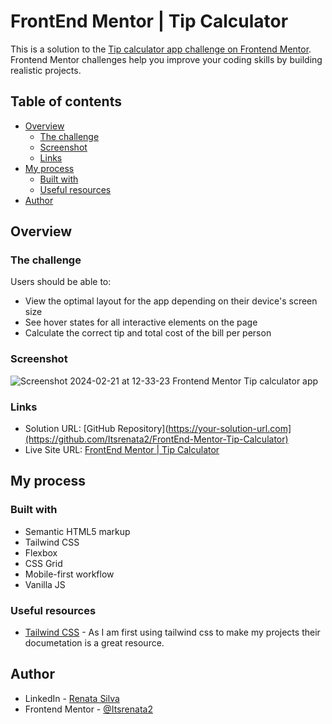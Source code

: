 # FrontEnd Mentor | Tip Calculator

This is a solution to the [Tip calculator app challenge on Frontend Mentor](https://www.frontendmentor.io/challenges/tip-calculator-app-ugJNGbJUX). Frontend Mentor challenges help you improve your coding skills by building realistic projects.

## Table of contents

- [Overview](#overview)
  - [The challenge](#the-challenge)
  - [Screenshot](#screenshot)
  - [Links](#links)
- [My process](#my-process)
  - [Built with](#built-with)
  - [Useful resources](#useful-resources)
- [Author](#author)

## Overview

### The challenge

Users should be able to:

- View the optimal layout for the app depending on their device's screen size
- See hover states for all interactive elements on the page
- Calculate the correct tip and total cost of the bill per person

### Screenshot

![Screenshot 2024-02-21 at 12-33-23 Frontend Mentor Tip calculator app](https://github.com/Itsrenata2/FrontEnd-Mentor-Tip-Calculator/assets/99251703/02c0f7f6-1b3d-4b11-9330-27ca05a5daa4)

### Links

- Solution URL: [GitHub Repository](https://your-solution-url.com](https://github.com/Itsrenata2/FrontEnd-Mentor-Tip-Calculator)
- Live Site URL: [FrontEnd Mentor | Tip Calculator](https://front-end-mentor-tip-calculator.vercel.app/)

## My process

### Built with

- Semantic HTML5 markup
- Tailwind CSS
- Flexbox
- CSS Grid
- Mobile-first workflow
- Vanilla JS

### Useful resources

- [Tailwind CSS](https://tailwindcss.com/) - As I am first using tailwind css to make my projects their documetation is a great resource.

## Author

- LinkedIn - [Renata Silva](www.linkedin.com/in/renata-silva22)
- Frontend Mentor - [@Itsrenata2](https://www.frontendmentor.io/profile/Itsrenata2)
